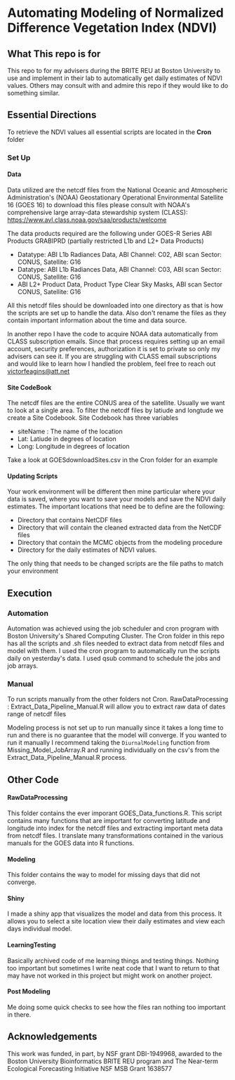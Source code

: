 # Automating Modeling of Normalized Difference Vegetation Index (NDVI)

## What This repo is for
This repo to for my advisers during the BRITE REU at Boston University to use and implement in their lab to automatically get daily estimates of NDVI values. Others may consult with and admire this repo if they would like to do something similar. 

## Essential Directions
To retrieve the NDVI values all essential scripts are located in the **Cron** folder

### Set Up
#### Data
Data utilized are the netcdf files from the National Oceanic and Atmospheric Administration's (NOAA) Geostationary Operational Environmental Satellite 16 (GOES 16) to download this files please consult with NOAA's comprehensive large array-data stewardship system (CLASS): https://www.avl.class.noaa.gov/saa/products/welcome

The data products required are the following under GOES-R Series ABI Products GRABIPRD (partially restricted L1b and L2+ Data Products) 
- Datatype: ABI L1b Radiances Data, ABI Channel: C02, ABI scan Sector: CONUS, Satellite: G16
- Datatype: ABI L1b Radiances Data, ABI Channel: C03, ABI scan Sector: CONUS, Satellite: G16
- ABI L2+ Product Data, Product Type Clear Sky Masks, ABI scan Sector CONUS, Satellite: G16

All this netcdf files should be downloaded into one directory as that is how the scripts are set up to handle the data.
Also don't rename the files as they contain important information about the time and data source.

In another repo I have the code to acquire NOAA data automatically from CLASS subscription emails. Since that process requires setting up an email account, security preferences, authorization it is set to private so only my advisers can see it. If you are struggling with CLASS email subscriptions and would like to learn how I handled the problem, feel free to reach out victorfeagins@att.net

#### Site CodeBook
The netcdf files are the entire CONUS area of the satellite. Usually we want to look at a single area. To filter the netcdf files by latiude and longtude we create a Site Codebook. Site Codebook has three variables
- siteName : The name of the location 
- Lat: Latiude in degrees of location
- Long: Longitude in degrees of location

Take a look at GOESdownloadSites.csv in the Cron folder for an example

#### Updating Scripts
Your work environment will be different then mine particular where your data is saved, where you want to save your models and save the NDVI daily estimates. The important locations that need be to define are the following:
- Directory that contains NetCDF files
- Directory that will contain the cleaned extracted data from the NetCDF files
- Directory that contain the MCMC objects from the modeling procedure
- Directory for the daily estimates of NDVI values. 

The only thing that needs to be changed scripts are the file paths to match your environment

## Execution 
### Automation
Automation was achieved using the job scheduler and cron program with Boston University's Shared Computing Cluster.
The Cron folder in this repo has all the scripts and .sh files needed to extract data from netcdf files and model with them. I used the cron program to automatically run the scripts daily on yesterday's data. I used qsub command to schedule the jobs and job arrays.

### Manual
To run scripts manually from the other folders not Cron.
RawDataProcessing : Extract_Data_Pipeline_Manual.R will allow you to extract raw data of dates range of netcdf files

Modeling process is not set up to run manually since it takes a long time to run and there is no guarantee that the model will converge. If you wanted to run it manually I recommend taking the `DiurnalModeling` function from Missing_Model_JobArray.R and running individually on the csv's from the Extract_Data_Pipeline_Manual.R process.

## Other Code
#### RawDataProcessing
This folder contains the ever imporant GOES_Data_functions.R. This script contains many functions that are important for converting latitude and longitude into index for the netcdf files and extracting important meta data from netcdf files. I translate many transformations contained in the various manuals for the GOES data into R functions.

#### Modeling
This folder contains the way to model for missing days that did not converge.

#### Shiny
I made a shiny app that visualizes the model and data from this process. It allows you to select a site location view their daily estimates and view each days individual model. 

#### LearningTesting
Basically archived code of me learning things and testing things. Nothing too important but sometimes I write neat code that I want to return to that may have not worked in this project but might work on another project.

#### Post Modeling
Me doing some quick checks to see how the files ran nothing too important in there.

## Acknowledgements 
This work was funded, in part, by NSF grant DBI-1949968, awarded to the Boston University Bioinformatics BRITE REU program and The Near-term Ecological Forecasting Initiative NSF MSB Grant 1638577


